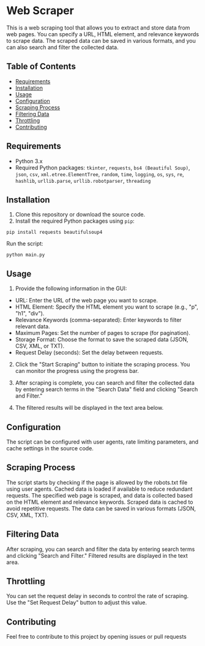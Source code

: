 # Web Scraper

This is a web scraping tool that allows you to extract and store data from web pages. You can specify a URL, HTML element, and relevance keywords to scrape data. The scraped data can be saved in various formats, and you can also search and filter the collected data.

## Table of Contents

- [Requirements](#requirements)
- [Installation](#installation)
- [Usage](#usage)
- [Configuration](#configuration)
- [Scraping Process](#scraping-process)
- [Filtering Data](#filtering-data)
- [Throttling](#throttling)
- [Contributing](#contributing)

## Requirements

- Python 3.x
- Required Python packages: `tkinter`, `requests`, `bs4 (Beautiful Soup)`, `json`, `csv`, `xml.etree.ElementTree`, `random`, `time`, `logging`, `os`, `sys`, `re`, `hashlib`, `urllib.parse`, `urllib.robotparser`, `threading`

## Installation

1. Clone this repository or download the source code.
2. Install the required Python packages using `pip`:

```pip install requests beautifulsoup4```


Run the script:

```python main.py```

## Usage 

1. Provide the following information in the GUI:

 - URL: Enter the URL of the web page you want to scrape.
 - HTML Element: Specify the HTML element you want to scrape (e.g., "p", "h1", "div").
 - Relevance Keywords (comma-separated): Enter keywords to filter relevant data.
 - Maximum Pages: Set the number of pages to scrape (for pagination).
 - Storage Format: Choose the format to save the scraped data (JSON, CSV, XML, or TXT).
 - Request Delay (seconds): Set the delay between requests.

2. Click the "Start Scraping" button to initiate the scraping process. You can monitor the progress using the progress bar.

3. After scraping is complete, you can search and filter the collected data by entering search terms in the "Search Data" field and clicking "Search and Filter."

4. The filtered results will be displayed in the text area below.

## Configuration

The script can be configured with user agents, rate limiting parameters, and cache settings in the source code.

## Scraping Process

 The script starts by checking if the page is allowed by the robots.txt file using user agents.
 Cached data is loaded if available to reduce redundant requests.
 The specified web page is scraped, and data is collected based on the HTML element and relevance keywords.
 Scraped data is cached to avoid repetitive requests.
 The data can be saved in various formats (JSON, CSV, XML, TXT).

## Filtering Data

 After scraping, you can search and filter the data by entering search terms and clicking "Search and Filter."
 Filtered results are displayed in the text area.

## Throttling

 You can set the request delay in seconds to control the rate of scraping. Use the "Set Request Delay" button to adjust this value.

## Contributing

 Feel free to contribute to this project by opening issues or pull requests



